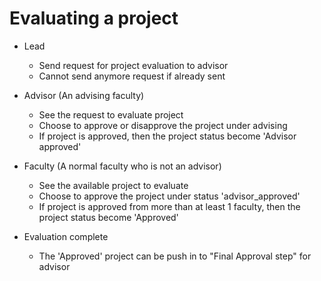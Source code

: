 # Evaluating a project


- Lead
    * Send request for project evaluation to advisor
    * Cannot send anymore request if already sent


- Advisor (An advising faculty)
    * See the request to evaluate project 
    * Choose to approve or disapprove the project under advising
    * If project is approved, then the project status become 'Advisor approved'


- Faculty (A normal faculty who is not an advisor)
    * See the available project to evaluate
    * Choose to approve the project under status 'advisor_approved'
    * If project is approved from more than at least 1
 faculty, then the project status become 'Approved'


- Evaluation complete
    * The 'Approved' project can be push in to "Final Approval step" for advisor
